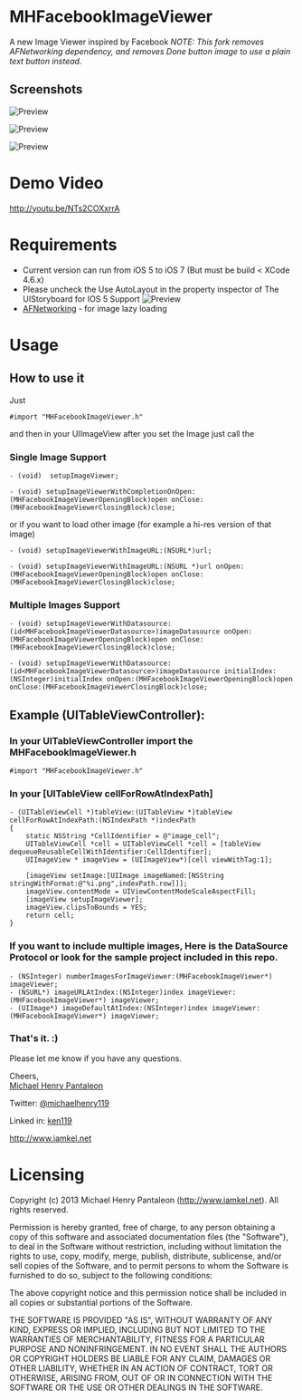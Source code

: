 MHFacebookImageViewer
=======================

A new Image Viewer inspired by Facebook
*NOTE: This fork removes AFNetworking dependency, and removes Done button image to use a plain text button instead.*

## Screenshots

![Preview](http://i1102.photobucket.com/albums/g447/michaelhenry119/IOS%20Controls/MHFacebookImageViewer/demo1_zpse8778327.gif)

![Preview](http://i1102.photobucket.com/albums/g447/michaelhenry119/IOS%20Controls/MHFacebookImageViewer/Demo2_zps23b37e99.gif)

![Preview](http://i1102.photobucket.com/albums/g447/michaelhenry119/IOS%20Controls/MHFacebookImageViewer/Demo3_zps54985d8d.gif)


# Demo Video

http://youtu.be/NTs2COXxrrA



# Requirements


* Current version can run from iOS 5 to iOS 7 (But must be build < XCode 4.6.x)
* Please uncheck the Use AutoLayout in the property inspector of The UIStoryboard for IOS 5 Support ![Preview](http://i1102.photobucket.com/albums/g447/michaelhenry119/IOS%20Controls/MHFacebookImageViewer/ScreenShot2013-06-24at33149PM_zpsec274276.png)
* [AFNetworking](https://github.com/AFNetworking/AFNetworking) - for image lazy loading


# Usage

## How to use it
Just

	#import "MHFacebookImageViewer.h"  


and then in your UIImageView after you set the Image just call the 

### Single Image Support

	- (void)  setupImageViewer;
	
	- (void) setupImageViewerWithCompletionOnOpen:(MHFacebookImageViewerOpeningBlock)open onClose:(MHFacebookImageViewerClosingBlock)close;


or if you want to load other image (for example a hi-res version of that image) 

	- (void) setupImageViewerWithImageURL:(NSURL*)url; 

	- (void) setupImageViewerWithImageURL:(NSURL *)url onOpen:(MHFacebookImageViewerOpeningBlock)open onClose:(MHFacebookImageViewerClosingBlock)close;

### Multiple Images Support

	- (void) setupImageViewerWithDatasource:(id<MHFacebookImageViewerDatasource>)imageDatasource onOpen:(MHFacebookImageViewerOpeningBlock)open onClose:(MHFacebookImageViewerClosingBlock)close;

	- (void) setupImageViewerWithDatasource:(id<MHFacebookImageViewerDatasource>)imageDatasource initialIndex:(NSInteger)initialIndex onOpen:(MHFacebookImageViewerOpeningBlock)open onClose:(MHFacebookImageViewerClosingBlock)close;


## Example (UITableViewController):

### In your UITableViewController import the MHFacebookImageViewer.h

	#import "MHFacebookImageViewer.h"
	
### In your [UITableView cellForRowAtIndexPath]

	- (UITableViewCell *)tableView:(UITableView *)tableView cellForRowAtIndexPath:(NSIndexPath *)indexPath
	{
	    static NSString *CellIdentifier = @"image_cell";
	    UITableViewCell *cell = UITableViewCell *cell = [tableView dequeueReusableCellWithIdentifier:CellIdentifier];
	    UIImageView * imageView = (UIImageView*)[cell viewWithTag:1];
	   
	    [imageView setImage:[UIImage imageNamed:[NSString stringWithFormat:@"%i.png",indexPath.row]]];
	    imageView.contentMode = UIViewContentModeScaleAspectFill;
	    [imageView setupImageViewer];
	    imageView.clipsToBounds = YES;
	    return cell;
	}

### If you want to include multiple images, Here is the DataSource Protocol or look for the sample project included in this repo.
	
	- (NSInteger) numberImagesForImageViewer:(MHFacebookImageViewer*) imageViewer;
	- (NSURL*) imageURLAtIndex:(NSInteger)index imageViewer:(MHFacebookImageViewer*) imageViewer;
	- (UIImage*) imageDefaultAtIndex:(NSInteger)index imageViewer:(MHFacebookImageViewer*) imageViewer;

### That's it. :)


Please let me know if you have any questions. 

Cheers,  
[Michael Henry Pantaleon](http://www.iamkel.net)

Twitter: [@michaelhenry119](https://twitter.com/michaelhenry119)

Linked in: [ken119](http://ph.linkedin.com/in/ken119)

http://www.iamkel.net



# Licensing

Copyright (c) 2013 Michael Henry Pantaleon (http://www.iamkel.net). All rights reserved.

Permission is hereby granted, free of charge, to any person obtaining a copy of this software and associated documentation files (the "Software"), to deal in the Software without restriction, including without limitation the rights to use, copy, modify, merge, publish, distribute, sublicense, and/or sell copies of the Software, and to permit persons to whom the Software is furnished to do so, subject to the following conditions:

The above copyright notice and this permission notice shall be included in all copies or substantial portions of the Software.

THE SOFTWARE IS PROVIDED "AS IS", WITHOUT WARRANTY OF ANY KIND, EXPRESS OR IMPLIED, INCLUDING BUT NOT LIMITED TO THE WARRANTIES OF MERCHANTABILITY, FITNESS FOR A PARTICULAR PURPOSE AND NONINFRINGEMENT. IN NO EVENT SHALL THE AUTHORS OR COPYRIGHT HOLDERS BE LIABLE FOR ANY CLAIM, DAMAGES OR OTHER LIABILITY, WHETHER IN AN ACTION OF CONTRACT, TORT OR OTHERWISE, ARISING FROM, OUT OF OR IN CONNECTION WITH THE SOFTWARE OR THE USE OR OTHER DEALINGS IN THE SOFTWARE.

